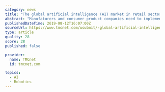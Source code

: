 ```yaml
---
category: news
title: "The global artificial intelligence (AI) market in retail sector at a CAGR of over 35% during the forecast period"
abstract: "Manufaturers and consumer product companies need to implement robotics with a greater degree of capabilities ... of operations using AI will lead to the expansion of the global artificial intelligence (AI) market in retail sector at a CAGR of over 35% ..."
publishedDateTime: 2019-08-12T16:07:00Z
sourceUrl: https://www.tmcnet.com/usubmit/-global-artificial-intelligence-ai-market-retail-sector-a-/2019/08/12/9000688.htm
type: article
quality: 28
score: 28
published: false

provider:
  name: TMCnet
  id: tmcnet.com

topics:
  - AI
  - Robotics
---
```

